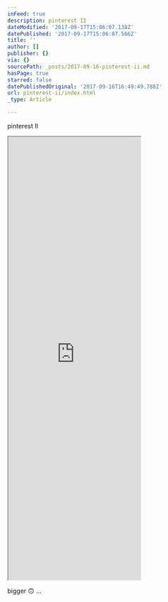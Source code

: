 ```yaml
---
inFeed: true
description: pinterest II
dateModified: '2017-09-17T15:06:07.138Z'
datePublished: '2017-09-17T15:06:07.566Z'
title: ''
author: []
publisher: {}
via: {}
sourcePath: _posts/2017-09-16-pinterest-ii.md
hasPage: true
starred: false
datePublishedOriginal: '2017-09-16T16:49:49.788Z'
url: pinterest-ii/index.html
_type: Article

---
```

pinterest II

<iframe src="https://the-grid.github.io/ed-userhtml/?g=eJxljkEKwjAQAO--IuSerh5EK01_4QO2ybZJsU3ILgR_b0VB0esMA9OxKzGLQr6vTnkaqSguzmoAZCbhJsdVqBBL49ICM8MGojQz676DV93vOlQeBc3mjE9W0zKQvzIV_eFDwuJNjV6C1afz_kuxwxuZQHEKYnV7_Hfv7NBuKhQarQ4imS8AtdafxymhRA4pw3MR-weTaU6H" height="1000" style=""></iframe>

bigger 🙃 ...
